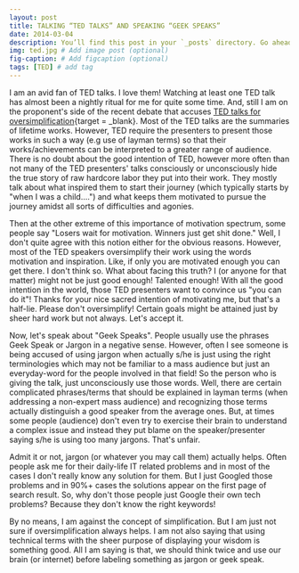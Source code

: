 ```yaml
---
layout: post
title: TALKING “TED TALKS” AND SPEAKING “GEEK SPEAKS”
date: 2014-03-04 
description: You’ll find this post in your `_posts` directory. Go ahead and edit it and re-build the site to see your changes. # Add post description (optional)
img: ted.jpg # Add image post (optional)
fig-caption: # Add figcaption (optional)
tags: [TED] # add tag
---
```

I am an avid fan of TED talks. I love them! Watching at least one TED talk has almost been a nightly ritual for me for quite some time. And, still I am on the proponent's side of the recent debate that accuses [TED talks for oversimplification](http://www.theguardian.com/commentisfree/2013/dec/30/we-need-to-talk-about-ted){target = _blank}. Most of the TED talks are the summaries of lifetime works. However, TED require the presenters to present those works in such a way (e.g use of layman terms) so that their works/achievements can be interpreted to a greater range of audience. There is no doubt about the good intention of TED, however more often than not many of the TED presenters' talks consciously or unconsciously hide the true story of raw hardcore labor they put into their work. They mostly talk about what inspired them to start their journey (which typically starts by "when I was a child....") and what keeps them motivated to pursue the journey amidst all sorts of difficulties and agonies.

Then at the other extreme of this importance of motivation spectrum, some people say "Losers wait for motivation. Winners just get shit done." Well, I don't quite agree with this notion either for the obvious reasons. However, most of the TED speakers oversimplify their work using the words motivation and inspiration. Like, if only you are motivated enough you can get there. I don't think so. What about facing this truth? I (or anyone for that matter) might not be just good enough! Talented enough! With all the good intention in the world, those TED presenters want to convince us "you can do it"! Thanks for your nice sacred intention of motivating me, but that's a half-lie. Please don't oversimplify! Certain goals might be attained just by sheer hard work but not always. Let's accept it.

Now, let's speak about "Geek Speaks". People usually use the phrases Geek Speak or Jargon in a negative sense. However, often I see someone is being accused of using jargon when actually s/he is just using the right terminologies which may not be familiar to a mass audience but just an everyday-word for the people involved in that field! So the person who is giving the talk, just unconsciously use those words. Well, there are certain complicated phrases/terms that should be explained in layman terms (when addressing a non-expert mass audience) and recognizing those terms actually distinguish a good speaker from the average ones. But, at times some people (audience) don't even try to exercise their brain to understand a complex issue and instead they put blame on the speaker/presenter saying s/he is using too many jargons. That's unfair.

Admit it or not, jargon (or whatever you may call them) actually helps. Often people ask me for their daily-life IT related problems and in most of the cases I don't really know any solution for them. But I just Googled those problems and in 90%+ cases the solutions appear on the first page of search result. So, why don't those people just Google their own tech problems? Because they don't know the right keywords!

By no means, I am against the concept of simplification. But I am just not sure if oversimplification always helps. I am not also saying that using technical terms with the sheer purpose of displaying your wisdom is something good. All I am saying is that, we should think twice and use our brain (or internet) before labeling something as jargon or geek speak.